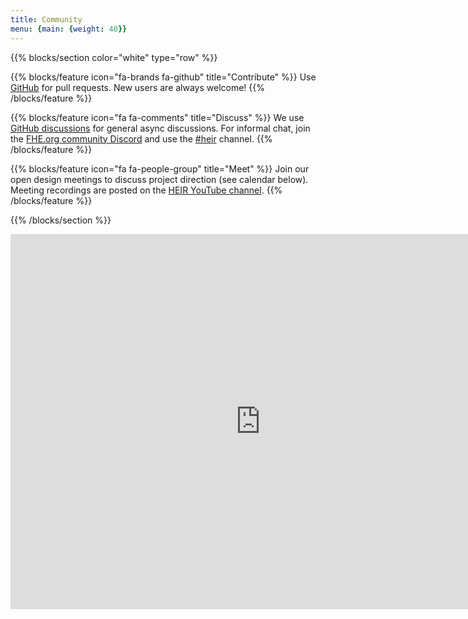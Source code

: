 ```yaml
---
title: Community
menu: {main: {weight: 40}}
---
```


{{% blocks/section color="white" type="row" %}}

{{% blocks/feature icon="fa-brands fa-github" title="Contribute" %}} Use
[GitHub](https://github.com/google/heir) for pull requests. New users are always
welcome! {{% /blocks/feature %}}

{{% blocks/feature icon="fa fa-comments" title="Discuss" %}} We use
[GitHub discussions](https://github.com/google/heir/discussions) for general
async discussions. For informal chat, join the
[FHE.org community Discord](https://discord.com/invite/fhe-org) and use the
[#heir](https://discord.com/channels/901152454077452399/1226892677887426560)
channel. {{% /blocks/feature %}}

{{% blocks/feature icon="fa fa-people-group" title="Meet" %}} Join our open
design meetings to discuss project direction (see calendar below). Meeting
recordings are posted on the
[HEIR YouTube channel](https://www.youtube.com/@HEIRCompiler). {{%
/blocks/feature %}}

{{% /blocks/section %}}

<iframe src="https://calendar.google.com/calendar/embed?src=c85ecb3cda4bfb7daa3da95d5aeb19672930501b49d17896e65fa3f963f17a80%40group.calendar.google.com&ctz=America%2FLos_Angeles" style="border: 0; display:block; margin: 0 auto" width="800" height="600" frameborder="0" scrolling="no"></iframe>
